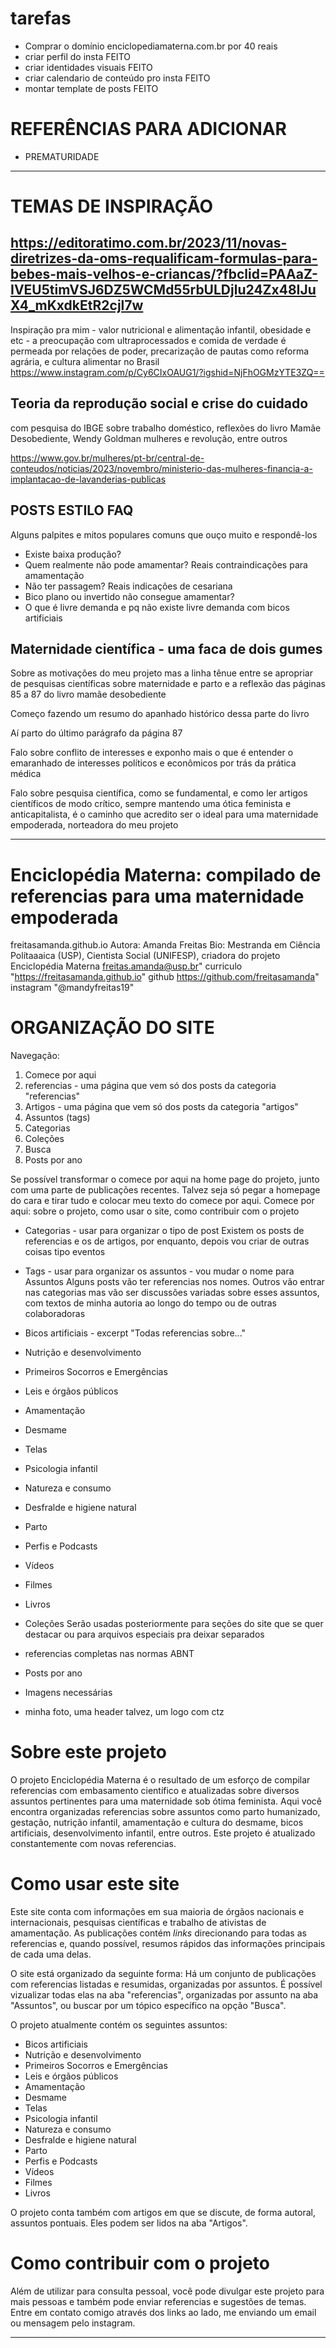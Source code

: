 # tarefas
- Comprar o domínio enciclopediamaterna.com.br por 40 reais
- criar perfil do insta FEITO
- criar identidades visuais FEITO
- criar calendario de conteúdo pro insta FEITO
- montar template de posts FEITO


# REFERÊNCIAS PARA ADICIONAR

- PREMATURIDADE


---

# TEMAS DE INSPIRAÇÃO
## https://editoratimo.com.br/2023/11/novas-diretrizes-da-oms-requalificam-formulas-para-bebes-mais-velhos-e-criancas/?fbclid=PAAaZ-IVEU5timVSJ6DZ5WCMd55rbULDjlu24Zx48IJuX4_mKxdkEtR2cjl7w
Inspiração pra mim - valor nutricional e alimentação infantil, obesidade e etc - a preocupação com ultraprocessados e comida de verdade é permeada por relações de poder, precarização de pautas como reforma agrária, e cultura alimentar no Brasil
https://www.instagram.com/p/Cy6CIxOAUG1/?igshid=NjFhOGMzYTE3ZQ== 

## Teoria da reprodução social e crise do cuidado
com pesquisa do IBGE sobre trabalho doméstico, reflexões do livro Mamãe Desobediente, Wendy Goldman mulheres e revolução, entre outros

https://www.gov.br/mulheres/pt-br/central-de-conteudos/noticias/2023/novembro/ministerio-das-mulheres-financia-a-implantacao-de-lavanderias-publicas

## POSTS ESTILO FAQ
Alguns palpites e mitos populares comuns que ouço muito e respondê-los
- Existe baixa produção? 
- Quem realmente não pode amamentar? Reais contraindicações para amamentação
- Não ter passagem? Reais indicações de cesariana
- Bico plano ou invertido não consegue amamentar?
- O que é livre demanda e pq não existe livre demanda com bicos artificiais

## Maternidade científica - uma faca de dois gumes

Sobre as motivações do meu projeto mas a linha tênue entre se apropriar de pesquisas científicas sobre maternidade e parto e a reflexão das páginas 85 a 87 do livro mamãe desobediente

Começo fazendo um resumo do apanhado histórico dessa parte do livro

Aí parto do último parágrafo da página 87

Falo sobre conflito de interesses e exponho mais o que é entender o emaranhado de interesses políticos e econômicos por trás da prática médica

Falo sobre pesquisa científica, como se fundamental, e como ler artigos científicos de modo crítico, sempre mantendo uma ótica feminista e anticapitalista, é o caminho que acredito ser o ideal para uma maternidade empoderada, norteadora do meu projeto

---

# Enciclopédia Materna: compilado de referencias para uma maternidade empoderada
freitasamanda.github.io
Autora: Amanda Freitas
Bio: Mestranda em Ciência Polítaaaica (USP), Cientista Social (UNIFESP), criadora do projeto Enciclopédia Materna
freitas.amanda@usp.br"
curriculo "https://freitasamanda.github.io"
github https://github.com/freitasamanda"
instagram "@mandyfreitas19"

# ORGANIZAÇÃO DO SITE
Navegação:
1. Comece por aqui
2. referencias - uma página que vem só dos posts da categoria "referencias"
3. Artigos - uma página que vem só dos posts da categoria "artigos"
4. Assuntos (tags)
5. Categorias
6. Coleções
7. Busca
8. Posts por ano

Se possível transformar o comece por aqui na home page do projeto, junto com uma parte de publicações recentes. Talvez seja só pegar a homepage do cara e tirar tudo e colocar meu texto do comece por aqui.
Comece por aqui: sobre o projeto, como usar o site, como contribuir com o projeto


- Categorias - usar para organizar o tipo de post
Existem os posts de referencias e os de artigos, por enquanto, depois vou criar de outras coisas tipo eventos

- Tags - usar para organizar os assuntos - vou mudar o nome para Assuntos
Alguns posts vão ter referencias nos nomes. Outros vão entrar nas categorias mas vão ser discussões variadas sobre esses assuntos, com textos de minha autoria ao longo do tempo ou de outras colaboradoras

- Bicos artificiais - excerpt "Todas referencias sobre..."
- Nutrição e desenvolvimento
- Primeiros Socorros e Emergências
- Leis e órgãos públicos
- Amamentação
- Desmame
- Telas
- Psicologia infantil
- Natureza e consumo
- Desfralde e higiene natural
- Parto
- Perfis e Podcasts
- Vídeos
- Filmes
- Livros

- Coleções
Serão usadas posteriormente para seções do site que se quer destacar ou para arquivos especiais pra deixar separados
- referencias completas nas normas ABNT

- Posts por ano

- Imagens necessárias
- minha foto, uma header talvez, um logo com ctz

# Sobre este projeto
O projeto Enciclopédia Materna é o resultado de um esforço de compilar referencias com embasamento científico e atualizadas sobre diversos assuntos pertinentes para uma maternidade sob ótima feminista. Aqui você encontra organizadas referencias sobre assuntos como parto humanizado, gestação, nutrição infantil, amamentação e cultura do desmame, bicos artificiais, desenvolvimento infantil, entre outros. Este projeto é atualizado constantemente com novas referencias.

# Como usar este site

Este site conta com informações em sua maioria de órgãos nacionais e internacionais, pesquisas científicas e trabalho de ativistas de amamentação. As publicações contém *links* direcionando para todas as referencias e, quando possível, resumos rápidos das informações principais de cada uma delas.

O site está organizado da seguinte forma: Há um conjunto de publicações com referencias listadas e resumidas, organizadas por assuntos. É possível vizualizar todas elas na aba "referencias", organizadas por assunto na aba "Assuntos", ou buscar por um tópico específico na opção "Busca".

O projeto atualmente contém os seguintes assuntos:
- Bicos artificiais
- Nutrição e desenvolvimento
- Primeiros Socorros e Emergências
- Leis e órgãos públicos
- Amamentação
- Desmame
- Telas
- Psicologia infantil
- Natureza e consumo
- Desfralde e higiene natural
- Parto
- Perfis e Podcasts
- Vídeos
- Filmes
- Livros

O projeto conta também com artigos em que se discute, de forma autoral, assuntos pontuais. Eles podem ser lidos na aba "Artigos".

# Como contribuir com o projeto

Além de utilizar para consulta pessoal, você pode divulgar este projeto para mais pessoas e também pode enviar referencias e sugestões de temas. Entre em contato comigo através dos links ao lado, me enviando um email ou mensagem pelo instagram.

---
